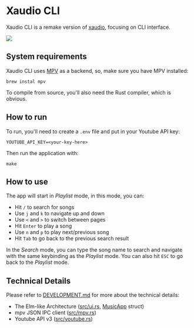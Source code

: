 # Xaudio CLI

Xaudio CLI is a remake version of [xaudio](https://github.com/huytd/xaudio), focusing on
CLI interface.

![](https://user-images.githubusercontent.com/613943/210482625-d01b016e-33c4-43b0-84ac-536137e33bdc.png)

## System requirements

Xaudio CLI uses [MPV](https://mpv.io) as a backend, so, make sure you have MPV installed:

```
brew instal mpv
```

To compile from source, you'll also need the Rust compiler, which is obvious.

## How to run

To run, you'll need to create a `.env` file and put in your Youtube API key:

```
YOUTUBE_API_KEY=<your-key-here>
```

Then run the application with:

```
make
```

## How to use

The app will start in _Playlist_ mode, in this mode, you can:
- Hit `/` to search for songs
- Use `j` and `k` to navigate up and down
- Use `<` and `>` to switch between pages
- Hit `Enter` to play a song
- Use `n` and `p` to play next/previous song
- Hit `Tab` to go back to the previous search result

In the _Search_ mode, you can type the song name to search and navigate with the 
same keybinding as the _Playlist_ mode. You can also hit `ESC` to go back to the
_Playlist_ mode.

## Technical Details

Please refer to [DEVELOPMENT.md](DEVELOPMENT.md) for more about the technical details:

- The Elm-like Architecture ([src/ui.rs](src/ui.rs), [MusicApp](https://github.com/huytd/xaudio-cli/blob/main/src/main.rs#L232) struct)
- mpv JSON IPC client ([src/mpv.rs](src/mpv.rs))
- Youtube API v3 ([src/youtube.rs](src/youtube.rs))
